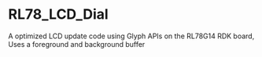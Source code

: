 RL78_LCD_Dial
=============

A optimized LCD update code using Glyph APIs on the RL78G14 RDK board, Uses a foreground and background buffer 
